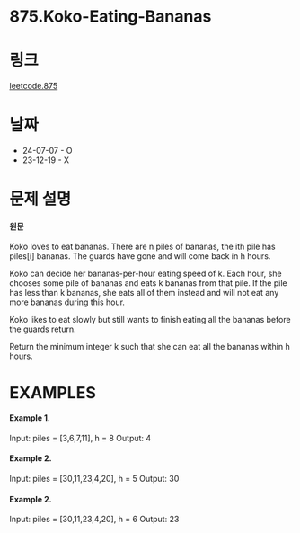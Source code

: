# 875.Koko-Eating-Bananas

# 링크
[leetcode.875](https://leetcode.com/problems/koko-eating-bananas/submissions/1123469317/?envType=study-plan-v2&envId=leetcode-75)

# 날짜
* 24-07-07 - O
* 23-12-19 - X

# 문제 설명
#### 원문


Koko loves to eat bananas. There are n piles of bananas, the ith pile has piles[i] bananas. The guards have gone and will come back in h hours.

Koko can decide her bananas-per-hour eating speed of k. Each hour, she chooses some pile of bananas and eats k bananas from that pile. If the pile has less than k bananas, she eats all of them instead and will not eat any more bananas during this hour.

Koko likes to eat slowly but still wants to finish eating all the bananas before the guards return.

Return the minimum integer k such that she can eat all the bananas within h hours.


# EXAMPLES
#### Example 1.


Input: piles = [3,6,7,11], h = 8
Output: 4


#### Example 2.


Input: piles = [30,11,23,4,20], h = 5
Output: 30


#### Example 2.


Input: piles = [30,11,23,4,20], h = 6
Output: 23